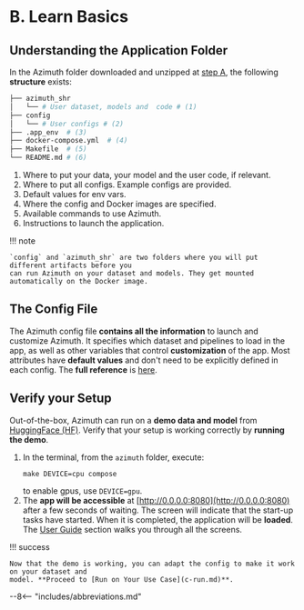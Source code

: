 # B. Learn Basics

## Understanding the Application Folder

In the Azimuth folder downloaded and unzipped at [step A](a-install.md), the following **structure**
exists:

```bash
├── azimuth_shr
│   └── # User dataset, models and  code # (1)
├── config
│   └── # User configs # (2)
├── .app_env  # (3)
├── docker-compose.yml  # (4)
├── Makefile  # (5)
└── README.md # (6)
```

1. Where to put your data, your model and the user code, if relevant.
2. Where to put all configs. Example configs are provided.
3. Default values for env vars.
4. Where the config and Docker images are specified.
5. Available commands to use Azimuth.
6. Instructions to launch the application.

!!! note

    `config` and `azimuth_shr` are two folders where you will put different artifacts before you
    can run Azimuth on your dataset and models. They get mounted automatically on the Docker image.

## The Config File

The Azimuth config file **contains all the information** to launch and customize Azimuth. It
specifies which dataset and pipelines to load in the app, as well as other variables that control
**customization** of the app. Most attributes have **default values** and don't need to be
explicitly defined in each config. The **full reference** is [here](../reference/index.md).

## Verify your Setup

Out-of-the-box, Azimuth can run on a **demo data and model**
from [HuggingFace (HF)](http://www.huggingface.co). Verify that your setup is working correctly by
**running the demo**.

1. In the terminal, from the `azimuth` folder, execute:
    ```
    make DEVICE=cpu compose
    ```
    to enable gpus, use `DEVICE=gpu`.
2. The **app will be accessible** at [http://0.0.0.0:8080](http://0.0.0.0:8080) after a few seconds
   of waiting. The screen will indicate that the start-up tasks have started. When it is completed,
   the application will be **loaded**. The [User Guide](../user-guide/index.md) section walks you
   through all the screens.

!!! success

    Now that the demo is working, you can adapt the config to make it work on your dataset and
    model. **Proceed to [Run on Your Use Case](c-run.md)**.

--8<-- "includes/abbreviations.md"
